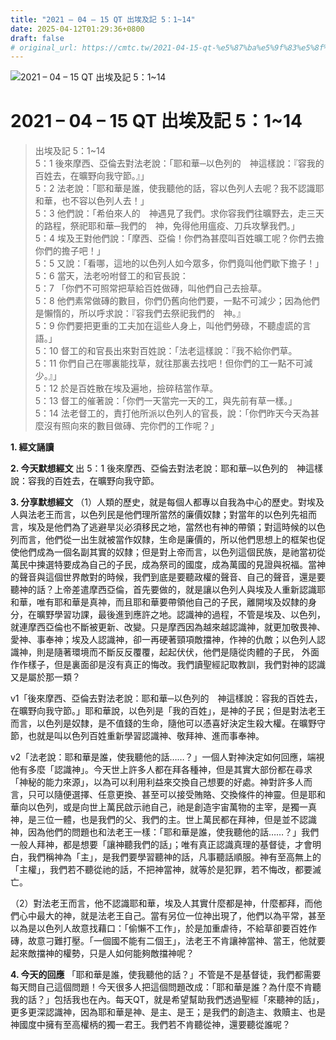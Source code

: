```yaml
---
title: "2021 – 04 – 15 QT 出埃及記 5：1~14"
date: 2025-04-12T01:29:36+0800
draft: false
# original_url: https://cmtc.tw/2021-04-15-qt-%e5%87%ba%e5%9f%83%e5%8f%8a%e8%a8%98-5%ef%bc%9a114
---
```


![2021 – 04 – 15 QT 出埃及記 5：1\~14](/images/qt.jpg   "2021 – 04 – 15 QT 出埃及記 5：1\~14")

# 2021 – 04 – 15 QT 出埃及記 5：1\~14

> 出埃及記 5：1\~14  
> 5：1 後來摩西、亞倫去對法老說：「耶和華─以色列的　神這樣說：『容我的百姓去，在曠野向我守節。』」  
> 5：2 法老說：「耶和華是誰，使我聽他的話，容以色列人去呢？我不認識耶和華，也不容以色列人去！」  
> 5：3 他們說：「希伯來人的　神遇見了我們。求你容我們往曠野去，走三天的路程，祭祀耶和華─我們的　神，免得他用瘟疫、刀兵攻擊我們。」  
> 5：4 埃及王對他們說：「摩西、亞倫！你們為甚麼叫百姓曠工呢？你們去擔你們的擔子吧！」  
> 5：5 又說：「看哪，這地的以色列人如今眾多，你們竟叫他們歇下擔子！」  
> 5：6 當天，法老吩咐督工的和官長說：  
> 5：7 「你們不可照常把草給百姓做磚，叫他們自己去撿草。  
> 5：8 他們素常做磚的數目，你們仍舊向他們要，一點不可減少；因為他們是懶惰的，所以呼求說：『容我們去祭祀我們的　神。』  
> 5：9 你們要把更重的工夫加在這些人身上，叫他們勞碌，不聽虛謊的言語。」  
> 5：10 督工的和官長出來對百姓說：「法老這樣說：『我不給你們草。  
> 5：11 你們自己在哪裏能找草，就往那裏去找吧！但你們的工一點不可減少。』」  
> 5：12 於是百姓散在埃及遍地，撿碎秸當作草。  
> 5：13 督工的催著說：「你們一天當完一天的工，與先前有草一樣。」  
> 5：14 法老督工的，責打他所派以色列人的官長，說：「你們昨天今天為甚麼沒有照向來的數目做磚、完你們的工作呢？」

**1. 經文誦讀**

**2.  今天默想經文**
出 5：1 後來摩西、亞倫去對法老說：耶和華─以色列的　神這樣說：容我的百姓去，在曠野向我守節。

**3. 分享默想經文**
（1）人類的歷史，就是每個人都專以自我為中心的歷史。對埃及人與法老王而言，以色列民是他們理所當然的廉價奴隸；對當年的以色列先祖而言，埃及是他們為了逃避旱災必須移民之地，當然也有神的帶領；對這時候的以色列而言，他們從一出生就被當作奴隸，生命是廉價的，所以他們思想上的框架也促使他們成為一個名副其實的奴隸；但是對上帝而言，以色列這個民族，是祂當初從萬民中揀選特要成為自己的子民，成為祭司的國度，成為萬國的見證與祝福。當神的聲音與這個世界敵對的時候，我們到底是要聽政權的聲音、自己的聲音，還是要聽神的話？上帝差遣摩西亞倫，首先要做的，就是讓以色列人與埃及人重新認識耶和華，唯有耶和華是真神，而且耶和華要帶領他自己的子民，離開埃及奴隸的身分，在曠野學習功課，最後進到應許之地。認識神的過程，不管是埃及、以色列，就連摩西亞倫也不斷被更新、改變。只是摩西因為越來越認識神，就更加敬畏神、愛神、事奉神；埃及人認識神，卻一再硬著頸項敵擋神，作神的仇敵；以色列人認識神，則是隨著環境而不斷反反覆覆，起起伏伏，他們是隨從肉體的子民， 外面作作樣子，但是裏面卻是沒有真正的悔改。我們讀聖經記取教訓，我們對神的認識又是屬於那一類？

v1「後來摩西、亞倫去對法老說：耶和華─以色列的　神這樣說：容我的百姓去，在曠野向我守節。」耶和華說，以色列是「我的百姓」，是神的子民；但是對法老王而言，以色列是奴隸，是不值錢的生命，隨他可以憑喜好決定生殺大權。在曠野守節，也就是叫以色列百姓重新學習認識神、敬拜神、進而事奉神。

v2「法老說：耶和華是誰，使我聽他的話……？」一個人對神決定如何回應，端視他有多麼「認識神」。今天世上許多人都在拜各種神，但是其實大部份都在尋求「神秘的能力來源」，以為可以利用利益來交換自己想要的好處。神對許多人而言，只可以隨便選擇、任意更換、甚至可以接受賄賂、交換條件的神靈。但是耶和華向以色列，或是向世上萬民啟示祂自己，祂是創造宇宙萬物的主宰，是獨一真神，是三位一體，也是我們的父、我們的主。世上萬民都在拜神，但是並不認識神，因為他們的問題也和法老王一樣：「耶和華是誰，使我聽他的話……？」我們一般人拜神，都是想要「讓神聽我們的話」；唯有真正認識真理的基督徒，才會明白，我們稱神為「主」，是我們要學習聽神的話，凡事聽話順服。神有至高無上的「主權」，我們若不聽從祂的話，不把神當神，就等於是犯罪，若不悔改，都要滅亡。

（2）對法老王而言，他不認識耶和華，埃及人其實什麼都是神，什麼都拜，而他們心中最大的神，就是法老王自己。當有另位一位神出現了，他們以為平常，甚至以為是以色列人故意找藉口：「偷懶不工作」，於是加重虐待，不給草卻要百姓作磚，故意刁難打壓。「一個國不能有二個王」，法老王不肯讓神當神、當王，他就要起來敵擋神的權勢，只是人如何能夠敵擋神呢？

**4. 今天的回應**
「耶和華是誰，使我聽他的話？」不管是不是基督徒，我們都需要每天問自己這個問題！今天很多人把這個問題改成：「耶和華是誰？為什麼不肯聽我的話？」包括我也在內。每天QT，就是希望幫助我們透過聖經「來聽神的話」，更多更深認識神，因為耶和華是神、是主、是王；是我們的創造主、救贖主、也是神國度中擁有至高權柄的獨一君王。我們若不肯聽從神，還要聽從誰呢？
